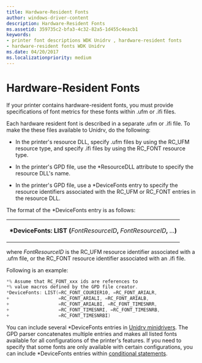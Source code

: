 ```yaml
---
title: Hardware-Resident Fonts
author: windows-driver-content
description: Hardware-Resident Fonts
ms.assetid: 359735c2-bfa3-4c32-82a5-1d455c4eacb1
keywords:
- printer font descriptions WDK Unidrv , hardware-resident fonts
- hardware-resident fonts WDK Unidrv
ms.date: 04/20/2017
ms.localizationpriority: medium
---
```


# Hardware-Resident Fonts





If your printer contains hardware-resident fonts, you must provide specifications of font metrics for these fonts within .ufm or .ifi files.

Each hardware resident font is described in a separate .ufm or .ifi file. To make the these files available to Unidrv, do the following:

-   In the printer's resource DLL, specify .ufm files by using the RC\_UFM resource type, and specify .ifi files by using the RC\_FONT resource type.

-   In the printer's GPD file, use the \*ResourceDLL attribute to specify the resource DLL's name.

-   In the printer's GPD file, use a \*DeviceFonts entry to specify the resource identifiers associated with the RC\_UFM or RC\_FONT entries in the resource DLL.

The format of the \*DeviceFonts entry is as follows:

<table>
<colgroup>
<col width="100%" />
</colgroup>
<tbody>
<tr class="odd">
<td><p><strong>*DeviceFonts: LIST (</strong><em>FontResourceID</em><strong>,</strong> <em>FontResourceID</em><strong>,</strong> ...<strong>)</strong></p></td>
</tr>
</tbody>
</table>

 

where *FontResourceID* is the RC\_UFM resource identifier associated with a .ufm file, or the RC\_FONT resource identifier associated with an .ifi file.

Following is an example:

```cpp
*% Assume that RC_FONT_xxx ids are references to 
*% value macros defined by the GPD file creator.
*DeviceFonts: LIST(=RC_FONT_COURIER10, =RC_FONT_ARIALR,
+                  =RC_FONT_ARIALI, =RC_FONT_ARIALB, 
+                  =RC_FONT_ARIALBI, =RC_FONT_TIMESNRR,
+                  =RC_FONT_TIMESNRI, =RC_FONT_TIMESNRB,
+                  =RC_FONT_TIMESNRBI)
```

You can include several \*DeviceFonts entries in [Unidrv minidrivers](unidrv-minidrivers.md). The GPD parser concatenates multiple entries and makes all listed fonts available for all configurations of the printer's features. If you need to specify that some fonts are only available with certain configurations, you can include \*DeviceFonts entries within [conditional statements](conditional-statements.md).

 

 




